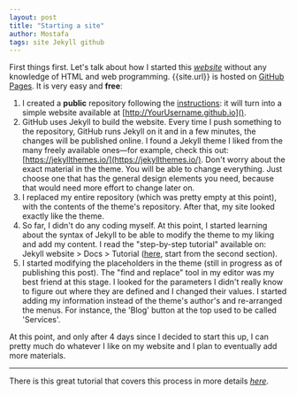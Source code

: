 ```yaml
---
layout: post
title: "Starting a site"
author: Mostafa
tags: site Jekyll github
---
```


First things first.
Let's talk about how I started this [_website_]({{site.url}}) without any knowledge of HTML and web programming.
{{site.url}} is hosted on [GitHub Pages](https://pages.github.com/).
It is very easy and **free**:
1. I created a **public** repository following the [instructions](https://pages.github.com/): it will turn into a simple website available at [http://YourUsername.github.io]().
2. GitHub uses Jekyll to build the website.
Every time I push something to the repository, GitHub runs Jekyll on it and in a few minutes, the changes will be published online.
I found a Jekyll theme I liked from the many freely available ones—for example, check this out: [https://jekyllthemes.io/](https://jekyllthemes.io/).
Don't worry about the exact material in the theme.
You will be able to change everything.
Just choose one that has the general design elements you need, because that would need more effort to change later on.
3. I replaced my entire repository (which was pretty empty at this point), with the contents of the theme's repository. After that, my site looked exactly like the theme.
4. So far, I didn't do any coding myself. At this point, I started learning about the syntax of Jekyll to be able to modify the theme to my liking and add my content.
I read the "step-by-step tutorial" available on: Jekyll website > Docs > Tutorial ([here](https://jekyllrb.com/docs/step-by-step/01-setup/), start from the second section).
5. I started modifying the placeholders in the theme (still in progress as of publishing this post).
The "find and replace" tool in my editor was my best friend at this stage.
I looked for the parameters I didn't really know to figure out where they are defined and I changed their values.
I started adding my information instead of the theme's author's and re-arranged the menus.
For instance, the 'Blog' button at the top used to be called 'Services'.

At this point, and only after 4 days since I decided to start this up, I can pretty much do whatever I like on my website and I plan to eventually add more materials.


---
There is this great tutorial that covers this process in more details [_here_](http://jmcglone.com/guides/github-pages/).